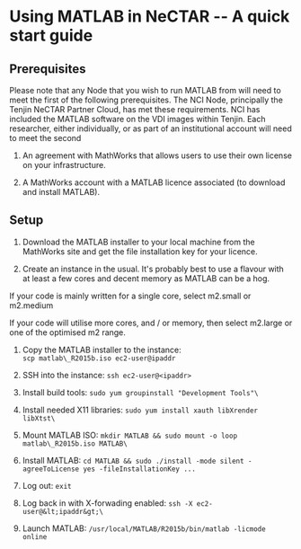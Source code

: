 # Using MATLAB in NeCTAR -- A quick start guide

## Prerequisites

Please note that any Node that you wish to run MATLAB from will need to meet the first of the following prerequisites. The NCI Node, principally the Tenjin NeCTAR Partner Cloud, has met these requirements. NCI has included the MATLAB software on the VDI images within Tenjin.
Each researcher, either individually, or as part of an institutional account will need to meet the second

1. An agreement with MathWorks that allows users to use their own license on your infrastructure.

1. A MathWorks account with a MATLAB licence associated (to download and install MATLAB).

## Setup

1. Download the MATLAB installer to your local machine from the MathWorks site and get the file installation key for your licence.

1. Create an instance in the usual. It's probably best to use a flavour with at least a few cores and decent memory as MATLAB can be a hog.

  If your code is mainly written for a single core, select m2.small or m2.medium

  If your code will utilise more cores, and / or memory, then select m2.large or one of the optimised m2 range.

1. Copy the MATLAB installer to the instance:  
```scp matlab\_R2015b.iso ec2-user@ipaddr```

1. SSH into the instance: 
 ```ssh ec2-user@<ipaddr>```

1. Install build tools: 
  ```sudo yum groupinstall "Development Tools"\```

1. Install needed X11 libraries: ```sudo yum install xauth libXrender libXtst\```

1. Mount MATLAB ISO: ```mkdir MATLAB && sudo mount -o loop matlab\_R2015b.iso MATLAB\```

1. Install MATLAB: ```cd MATLAB && sudo ./install -mode silent -agreeToLicense yes -fileInstallationKey ...```

1. Log out: ```exit```

1. Log back in with X-forwading enabled: ```ssh -X ec2-user@&lt;ipaddr&gt;\```

1. Launch MATLAB: ```/usr/local/MATLAB/R2015b/bin/matlab -licmode online```
